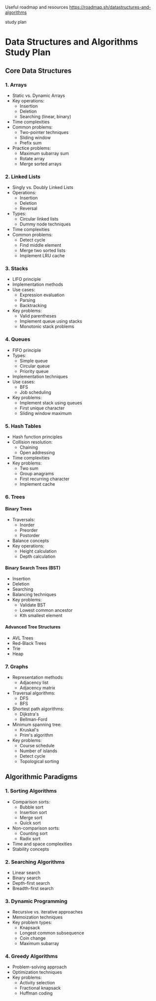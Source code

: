 Useful roadmap and resources https://roadmap.sh/datastructures-and-algorithms


study plan

# Data Structures and Algorithms Study Plan

## Core Data Structures

### 1. Arrays
- Static vs. Dynamic Arrays
- Key operations: 
  - Insertion
  - Deletion
  - Searching (linear, binary)
- Time complexities
- Common problems:
  - Two-pointer techniques
  - Sliding window
  - Prefix sum
- Practice problems:
  - Maximum subarray sum
  - Rotate array
  - Merge sorted arrays

### 2. Linked Lists
- Singly vs. Doubly Linked Lists
- Operations:
  - Insertion
  - Deletion
  - Reversal
- Types:
  - Circular linked lists
  - Dummy node techniques
- Time complexities
- Common problems:
  - Detect cycle
  - Find middle element
  - Merge two sorted lists
  - Implement LRU cache

### 3. Stacks
- LIFO principle
- Implementation methods
- Use cases:
  - Expression evaluation
  - Parsing
  - Backtracking
- Key problems:
  - Valid parentheses
  - Implement queue using stacks
  - Monotonic stack problems

### 4. Queues
- FIFO principle
- Types:
  - Simple queue
  - Circular queue
  - Priority queue
- Implementation techniques
- Use cases:
  - BFS
  - Job scheduling
- Key problems:
  - Implement stack using queues
  - First unique character
  - Sliding window maximum

### 5. Hash Tables
- Hash function principles
- Collision resolution:
  - Chaining
  - Open addressing
- Time complexities
- Key problems:
  - Two sum
  - Group anagrams
  - First recurring character
  - Implement cache

### 6. Trees
#### Binary Trees
- Traversals:
  - Inorder
  - Preorder
  - Postorder
- Balance concepts
- Key operations:
  - Height calculation
  - Depth calculation

#### Binary Search Trees (BST)
- Insertion
- Deletion
- Searching
- Balancing techniques
- Key problems:
  - Validate BST
  - Lowest common ancestor
  - Kth smallest element

#### Advanced Tree Structures
- AVL Trees
- Red-Black Trees
- Trie
- Heap

### 7. Graphs
- Representation methods:
  - Adjacency list
  - Adjacency matrix
- Traversal algorithms:
  - DFS
  - BFS
- Shortest path algorithms:
  - Dijkstra's
  - Bellman-Ford
- Minimum spanning tree:
  - Kruskal's
  - Prim's algorithm
- Key problems:
  - Course schedule
  - Number of islands
  - Detect cycle
  - Topological sorting

## Algorithmic Paradigms

### 1. Sorting Algorithms
- Comparison sorts:
  - Bubble sort
  - Insertion sort
  - Merge sort
  - Quick sort
- Non-comparison sorts:
  - Counting sort
  - Radix sort
- Time and space complexities
- Stability concepts

### 2. Searching Algorithms
- Linear search
- Binary search
- Depth-first search
- Breadth-first search

### 3. Dynamic Programming
- Recursive vs. iterative approaches
- Memoization techniques
- Key problem types:
  - Knapsack
  - Longest common subsequence
  - Coin change
  - Maximum subarray

### 4. Greedy Algorithms
- Problem-solving approach
- Optimization techniques
- Key problems:
  - Activity selection
  - Fractional knapsack
  - Huffman coding

